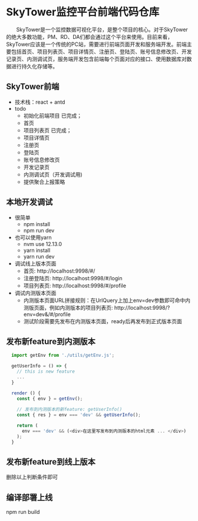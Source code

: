 # SkyTower监控平台前端代码仓库
&#160; &#160; &#160; &#160;SkyTower是一个监控数据可视化平台，是整个项目的核心。对于SkyTower的绝大多数功能，PM、RD、DA们都会通过这个平台来使用。目前来看，SkyTower应该是一个传统的PC站，需要进行前端页面开发和服务端开发。前端主要包括首页、项目列表页、项目详情页、注册页、登陆页、账号信息修改页、开发记录页、内测调试页，服务端开发包含前端每个页面对应的接口、使用数据库对数据进行持久化存储等。
## SkyTower前端
- 技术栈：react + antd
- todo
    - 初始化前端项目 已完成；
    - 首页
    - 项目列表页 已完成；
    - 项目详情页 
    - 注册页
    - 登陆页
    - 账号信息修改页
    - 开发记录页
    - 内测调试页（开发调试用)
    - 提供聚合上报策略

## 本地开发调试
- 很简单
  - npm install 
  - npm run dev 
- 也可以使用yarn
  - nvm use 12.13.0
  - yarn install
  - yarn run dev 
- 调试线上版本页面
  - 首页: http://localhost:9998/#/
  - 注册登陆页: http://localhost:9998/#/login
  - 项目列表页: http://localhost:9998/#/profile
- 调试内测版本页面
  - 内测版本页面URL拼接规则：在UrlQuery上加上env=dev参数即可命中内测版页面，例如内测版本的项目列表页: http://localhost:9998/?env=dev&/#/profile
  - 测试阶段需要先发布在内测版本页面，ready后再发布到正式版本页面

## 发布新feature到内测版本
```js
  import getEnv from './utils/getEnv.js'; 

  getUserInfo = () => {
    // this is new feature
    ...
  }

  render () {
    const { env } = getEnv();
    
    // 发布到内测版本的新feature: getUserInfo()
    const { res } = env === 'dev' && getUserInfo();

    return (
      env === 'dev' && (<div>在这里写发布到内测版本的html元素 ... </div>)
    );
  }
```

## 发布新feature到线上版本
删除以上判断条件即可

## 编译部署上线
npm run build
